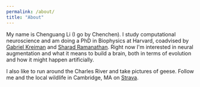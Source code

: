 ```yaml
---
permalink: /about/
title: "About"
---
```


My name is Chenguang Li (I go by Chenchen). I study computational neuroscience and am doing a PhD in Biophysics at Harvard, coadvised by [Gabriel Kreiman](https://klab.tch.harvard.edu/) and [Sharad Ramanathan](https://ramanathanbiophysics.seas.harvard.edu/). Right now I'm interested in neural augmentation and what it means to build a brain, both in terms of evolution and how it might happen artificially. 

I also like to run around the Charles River and take pictures of geese. Follow me and the local wildlife in Cambridge, MA on [Strava](https://www.strava.com/athletes/69613837).
